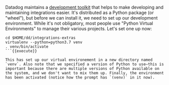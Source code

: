 Datadog maintains a [development toolkit](https://github.com/DataDog/integrations-core/tree/master/datadog_checks_dev) that helps to make developing and maintaining integrations easier. It's distributed as a Python package (or "wheel"), but before we can install it, we need to set up our development environment. While it's not obligatory, most people use "Python Virtual Environments" to manage their various projects. Let's set one up now:
```
cd $HOME/dd/integrations-extras
virtualenv --python=python3.7 venv
. venv/bin/activate
```{{execute}}

This has set up our virtual environement in a new directory named `venv`. Also note that we specified a version of Python to use—this is important because there are multiple versions of Python available on the system, and we don't want to mix them up. Finally, the environment has been activated (notice how the prompt has `(venv)` in it now).
